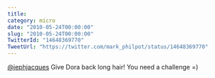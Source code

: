 ```yaml
---
title: 
category: micro
date: "2010-05-24T00:00:00"
slug: "2010-05-24T00:00:00"
TwitterId: "14648369770"
TweetUrl: "https://twitter.com/mark_philpot/status/14648369770"
---
```


[@jephjacques](https://twitter.com/jephjacques) Give Dora back long hair! You
need a challenge =)

